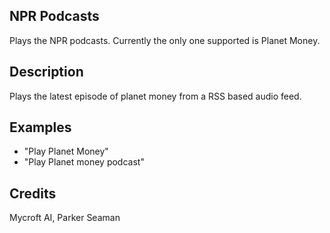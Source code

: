 ## NPR Podcasts
Plays the NPR podcasts. Currently the only one supported is Planet Money.

## Description
Plays the latest episode of planet money from a RSS based audio feed.

## Examples
* "Play Planet Money"
* "Play Planet money podcast"

## Credits
Mycroft AI, Parker Seaman


